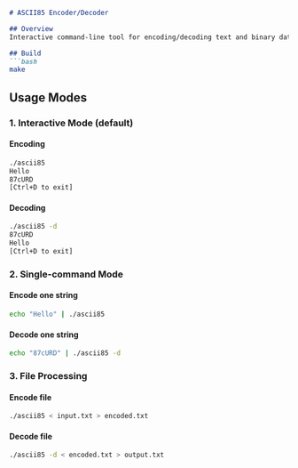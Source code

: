 ```markdown
# ASCII85 Encoder/Decoder

## Overview
Interactive command-line tool for encoding/decoding text and binary data using ASCII85 format.

## Build
```bash
make
```

## Usage Modes

### 1. Interactive Mode (default)

#### Encoding
```bash
./ascii85
Hello
87cURD
[Ctrl+D to exit]
```

#### Decoding
```bash
./ascii85 -d
87cURD
Hello
[Ctrl+D to exit]
```

### 2. Single-command Mode

#### Encode one string
```bash
echo "Hello" | ./ascii85
```

#### Decode one string
```bash
echo "87cURD" | ./ascii85 -d
```

### 3. File Processing

#### Encode file
```bash
./ascii85 < input.txt > encoded.txt
```

#### Decode file
```bash
./ascii85 -d < encoded.txt > output.txt
```
